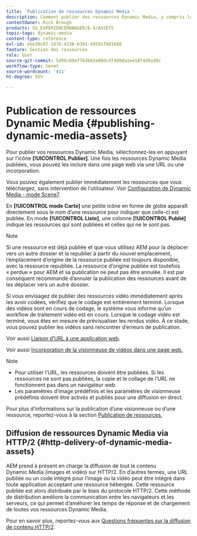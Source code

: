 ```yaml
---
title: 'Publication de ressources Dynamic Media '
description: Comment publier des ressources Dynamic Media, y compris la diffusion HTTP/2 de ces ressources.
contentOwner: Rick Brough
products: SG_EXPERIENCEMANAGER/6.4/ASSETS
topic-tags: dynamic-media
content-type: reference
exl-id: ebe30c07-1d76-4338-b301-49591f981688
feature: Gestion des ressources
role: User
source-git-commit: 5d96c09ef764b02e08dcdf480da1ee18f4d9a30c
workflow-type: tm+mt
source-wordcount: '411'
ht-degree: 95%

---
```


# Publication de ressources Dynamic Media  {#publishing-dynamic-media-assets}

Pour publier vos ressources Dynamic Media, sélectionnez-les en appuyant sur l’icône **[!UICONTROL Publier]**. Une fois les ressources Dynamic Media publiées, vous pouvez les inclure dans une page web via une URL ou une incorporation.

Vous pouvez également publier immédiatement les ressources que vous téléchargez, sans intervention de l’utilisateur. Voir [Configuration de Dynamic Media - mode Scene7](config-dms7.md).

En **[!UICONTROL mode Carte]** une petite icône en forme de globe apparaît directement sous le nom d’une ressource pour indiquer que celle-ci est publiée. En mode **[!UICONTROL Liste]**, une colonne **[!UICONTROL Publié]** indique les ressources qui sont publiées et celles qui ne le sont pas.

>[!NOTE]
>
>Si une ressource est déjà publiée et que vous utilisez AEM pour la déplacer vers un autre dossier et la republier à partir du nouvel emplacement, l’emplacement d’origine de la ressource publiée est toujours disponible, avec la ressource republiée. La ressource d’origine publiée est toutefois « perdue » pour AEM et sa publication ne peut pas être annulée. Il est par conséquent recommandé d’annuler la publication des ressources avant de les déplacer vers un autre dossier.

Si vous envisagez de publier des ressources vidéo immédiatement après les avoir codées, vérifiez que le codage est entièrement terminé. Lorsque des vidéos sont en cours de codage, le système vous informe qu’un workflow de traitement vidéo est en cours. Lorsque le codage vidéo est terminé, vous êtes en mesure de prévisualiser les rendus vidéo. À ce stade, vous pouvez publier les vidéos sans rencontrer d’erreurs de publication.

Voir aussi [Liaison d’URL à une application web](linking-urls-to-yourwebapplication.md).

Voir aussi [Incorporation de la visionneuse de vidéos dans une page web.](embed-code.md)

>[!NOTE]
>
>* Pour utiliser l’URL, les ressources doivent être publiées. Si les ressources ne sont pas publiées, la copie et le collage de l’URL ne fonctionnent pas dans un navigateur web.
>* Les paramètres d’image prédéfinis et les paramètres de visionneuse prédéfinis doivent être activés et publiés pour une diffusion en direct.

>



Pour plus d’informations sur la publication d’une visionneuse ou d’une ressource, reportez-vous à la section [Publication de ressources.](managing-assets-touch-ui.md)

## Diffusion de ressources Dynamic Media via HTTP/2 {#http-delivery-of-dynamic-media-assets}

AEM prend à présent en charge la diffusion de tout le contenu Dynamic Media (images et vidéo) sur HTTP/2. En d’autres termes, une URL publiée ou un code intégré pour l’image ou la vidéo peut être intégré dans toute application acceptant une ressource hébergée. Cette ressource publiée est alors distribuée par le biais du protocole HTTP/2. Cette méthode de distribution améliore la communication entre les navigateurs et les serveurs, ce qui permet d’améliorer les temps de réponse et de chargement de toutes vos ressources Dynamic Media.

Pour en savoir plus, reportez-vous aux [Questions fréquentes sur la diffusion de contenu HTTP/2](/help/sites-administering/scene7-http2faq.md).
